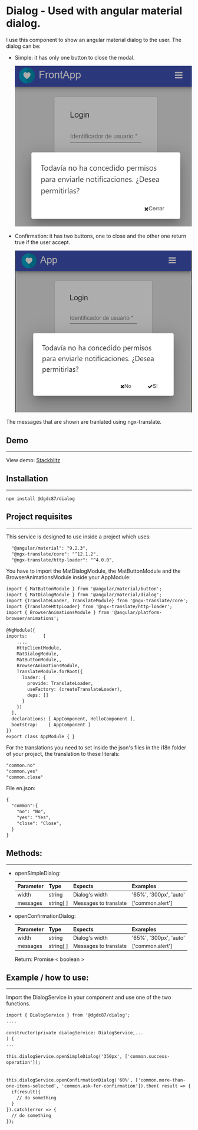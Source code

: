 # Dialog - Used with angular material dialog.

I use this component to show an angular material dialog to the user. The dialog can be:

- Simple: it has only one button to close the modal.

  ![Image of simpleDialog](https://raw.githubusercontent.com/dgdc87/frontLibraries/master/projects/dgdc87/dialog/assets/images/simpleDialog.png)

- Confirmation: it has two buttons, one to close and the other one return true if the user accept.

  ![Image of confirmationDialog](https://raw.githubusercontent.com/dgdc87/frontLibraries/master/projects/dgdc87/dialog/assets/images/confirmationDialog.png)


The messages that are shown are tranlated using ngx-translate.

## Demo
------

View demo: [Stackblitz](https://stackblitz.com/edit/demo-dgdc87-dialog)



## Installation
------

  ```
  npm install @dgdc87/dialog
  ```

## Project requisites
------

  This service is designed to use inside a project which uses:

  ```
    "@angular/material": "9.2.3",
    "@ngx-translate/core": "^12.1.2",
    "@ngx-translate/http-loader": "^4.0.0",
  ```

  You have to import the MatDialogModule, the MatButtonModule and the BrowserAnimationsModule inside your AppModule:

  ```
  import { MatButtonModule } from '@angular/material/button';
  import { MatDialogModule } from '@angular/material/dialog';
  import {TranslateLoader, TranslateModule} from '@ngx-translate/core';
  import {TranslateHttpLoader} from '@ngx-translate/http-loader';
  import { BrowserAnimationsModule } from '@angular/platform-browser/animations';

  @NgModule({
  imports:      [ 
      ....
      HttpClientModule,
      MatDialogModule,
      MatButtonModule,,
      BrowserAnimationsModule,
      TranslateModule.forRoot({
        loader: {
          provide: TranslateLoader,
          useFactory: (createTranslateLoader),
          deps: []
        }
      })
    ],
    declarations: [ AppComponent, HelloComponent ],
    bootstrap:    [ AppComponent ]
  })
  export class AppModule { }
  ```

  For the translations you need to set inside the json's files in the i18n folder of your project, the translation to these literals:

  ```
  "common.no"
  "common.yes"
  "common.close"
  ```

  File en.json:
  ```
  {
    "common":{
      "no": "No",
      "yes": "Yes",
      "close": "Close",
    }
  }
  ```

## Methods:
------

* openSimpleDialog:

  | Parameter     | Type      | Expects               | Examples               |
  | ------------- | --------- | --------------------- | ---------------------- |
  | width         | string    | Dialog's width        | '65%', '300px', 'auto' |  
  | messages      | string[ ] | Messages to translate | ['common.alert']       |  



* openConfirmationDialog:

  | Parameter     | Type      | Expects               | Examples               |
  | ------------- | --------- | --------------------- | ---------------------- |
  | width         | string    | Dialog's width        | '65%', '300px', 'auto' |  
  | messages      | string[ ] | Messages to translate | ['common.alert']       |  

  Return: Promise < boolean > 


## Example / how to use:
------

  Import the DialogService in your component and use one of the two functions.

  ```
  import { DialogService } from '@dgdc87/dialog';
  ....

  constructor(private dialogService: DialogService,... 
  ) {
  ...

  this.dialogService.openSimpleDialog('350px', ['common.success-operation']);


  this.dialogService.openConfirmationDialog('60%', ['common.more-than-one-items-selected', 'common.ask-for-confirmation']).then( result => {
    if(result){
      // do something
    }
  }).catch(error => {
    // do something
  });

  ```




